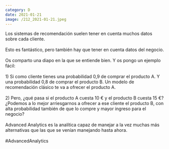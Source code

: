```yaml
--- 
category: D 
date: 2021-01-21 
image: /212_2021-01-21.jpeg 
--- 
```


Los sistemas de recomendación suelen tener en cuenta muchos datos sobre cada cliente.<br><br>Esto es fantástico, pero también hay que tener en cuenta datos del negocio. <br><br>Os comparto una diapo en la que se entiende bien. Y os pongo un ejemplo fácil:<br><br>1) Si como cliente tienes una probabilidad 0,9 de comprar el producto A. Y una probabilidad 0,8 de comprar el producto B. Un modelo de recomendación clásico te va a ofrecer el producto A.<br><br>2) Pero, ¿qué pasa si el producto A cuesta 10 € y el producto B cuesta 15 €? ¿Podemos a lo mejor arriesgarnos a ofrecer a ese cliente el producto B, con alta probabilidad también de que lo compre y mayor ingreso para el negocio?<br><br>Advanced Analytics es la analítica capaz de manejar a la vez muchas más alternativas que las que se venían manejando hasta ahora.<br><br>#AdvancedAnalytics
